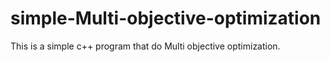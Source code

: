 # simple-Multi-objective-optimization
This is a simple c++ program that do Multi objective optimization.
